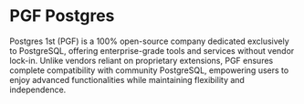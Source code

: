 # PGF Postgres

Postgres 1st (PGF) is a 100% open-source company dedicated exclusively to PostgreSQL, offering enterprise-grade tools and services without vendor lock-in. Unlike vendors reliant on proprietary extensions, PGF ensures complete compatibility with community PostgreSQL, empowering users to enjoy advanced functionalities while maintaining flexibility and independence.
